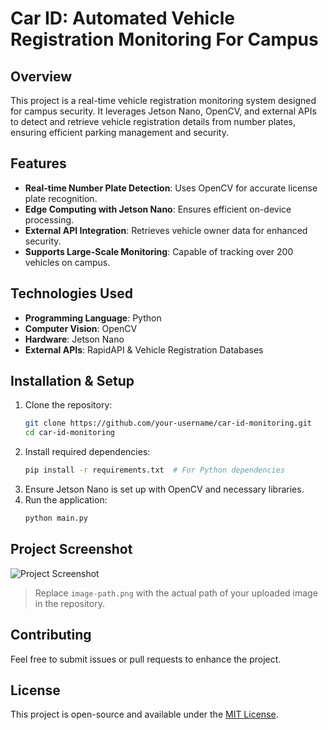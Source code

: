 # Car ID: Automated Vehicle Registration Monitoring For Campus

## Overview
This project is a real-time vehicle registration monitoring system designed for campus security. It leverages Jetson Nano, OpenCV, and external APIs to detect and retrieve vehicle registration details from number plates, ensuring efficient parking management and security.

## Features
- **Real-time Number Plate Detection**: Uses OpenCV for accurate license plate recognition.
- **Edge Computing with Jetson Nano**: Ensures efficient on-device processing.
- **External API Integration**: Retrieves vehicle owner data for enhanced security.
- **Supports Large-Scale Monitoring**: Capable of tracking over 200 vehicles on campus.

## Technologies Used
- **Programming Language**: Python
- **Computer Vision**: OpenCV
- **Hardware**: Jetson Nano
- **External APIs**: RapidAPI & Vehicle Registration Databases

## Installation & Setup
1. Clone the repository:
   ```sh
   git clone https://github.com/your-username/car-id-monitoring.git
   cd car-id-monitoring
   ```
2. Install required dependencies:
   ```sh
   pip install -r requirements.txt  # For Python dependencies
   ```
3. Ensure Jetson Nano is set up with OpenCV and necessary libraries.
4. Run the application:
   ```sh
   python main.py
   ```

## Project Screenshot
![Project Screenshot](image-path.png)

> Replace `image-path.png` with the actual path of your uploaded image in the repository.

## Contributing
Feel free to submit issues or pull requests to enhance the project.

## License
This project is open-source and available under the [MIT License](LICENSE).

